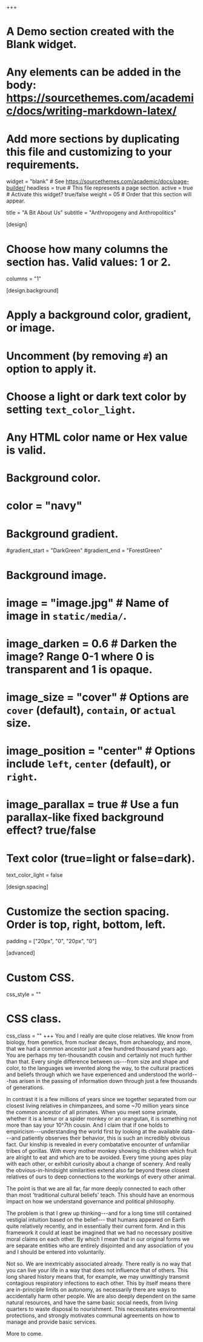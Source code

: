 +++
# A Demo section created with the Blank widget.
# Any elements can be added in the body: https://sourcethemes.com/academic/docs/writing-markdown-latex/
# Add more sections by duplicating this file and customizing to your requirements.

widget = "blank"  # See https://sourcethemes.com/academic/docs/page-builder/
headless = true  # This file represents a page section.
active = true  # Activate this widget? true/false
weight = 05  # Order that this section will appear.

title = "A Bit About Us"
subtitle = "Anthropogeny and Anthropolitics"

[design]
  # Choose how many columns the section has. Valid values: 1 or 2.
  columns = "1"

[design.background]
  # Apply a background color, gradient, or image.
  #   Uncomment (by removing `#`) an option to apply it.
  #   Choose a light or dark text color by setting `text_color_light`.
  #   Any HTML color name or Hex value is valid.

  # Background color.
  # color = "navy"

  # Background gradient.
  #gradient_start = "DarkGreen"
  #gradient_end = "ForestGreen"

  # Background image.
  # image = "image.jpg"  # Name of image in `static/media/`.
  # image_darken = 0.6  # Darken the image? Range 0-1 where 0 is transparent and 1 is opaque.
  # image_size = "cover"  #  Options are `cover` (default), `contain`, or `actual` size.
  # image_position = "center"  # Options include `left`, `center` (default), or `right`.
  # image_parallax = true  # Use a fun parallax-like fixed background effect? true/false

  # Text color (true=light or false=dark).
  text_color_light = false

[design.spacing]
  # Customize the section spacing. Order is top, right, bottom, left.
  padding = ["20px", "0", "20px", "0"]

[advanced]
 # Custom CSS.
 css_style = ""

 # CSS class. 
 css_class = ""
+++
You and I really are quite close relatives. 
We know from biology, from genetics, from nuclear decays, from archaeology, and more, that we had a common ancestor just a few hundred thousand years ago. 
You are perhaps my ten-thousandth cousin and certainly not much further than that. 
Every single difference between us---from size and shape and color, to the languages we invented along the way, 
to the cultural practices and beliefs through which we have experienced and understood the world---has arisen in the passing of information 
down through just a few thousands of generations.

In contrast it is a few millions of years since we together separated from our closest living relatives in chimpanzees, 
and some ~70 million years since the common ancestor of all primates. 
When you meet some primate, whether it is a lemur or a spider monkey or an orangutan, it is something not more than say your 10^7th cousin.
And I claim that if one holds to empiricism---understanding the world first by looking at the available data---and patiently observes their behavior, 
this is such an incredibly obvious fact.
Our kinship is revealed in every combatative encounter of unfamiliar tribes of gorillas. 
With every mother monkey showing its children which fruit are alright to eat and which are to be avoided.
Every time young apes play with each other, or exhibit curiosity about a change of scenery.
And really the obvious-in-hindsight similarities extend also far beyond these closest relatives of ours to deep connections to the workings of every other animal.

The point is that we are all far, far more deeply connected to each other than most 'traditional cultural beliefs' teach.
This should have an enormous impact on how we understand governance and political philosophy. 

The problem is that I grew up thinking---and for a long time still contained vestigial intuition based on the belief---
that humans appeared on Earth quite relatively recently, and in essentially their current form.
And in this framework it could at least be imagined that we had no necessary positive moral claims on each other.
By which I mean that in our original forms we are separate entities who are entirely disjointed and any association of you and I should be entered into voluntarily.
 
Not so. We are inextricably associated already. There really is no way that you can live your life in a way that does not influence that of others.
This long shared history means that, for example, we may unwittingly transmit contagious respiratory infections to each other. 
This by itself means there are in-principle limits on autonomy, as necessarily there are ways to accidentally harm other people.
We are also deeply dependent on the same natural resources, and have the same basic social needs, from living quarters to waste disposal to nourishment.
This necessitates environmental protections, and strongly motivates communal agreements on how to manage and provide basic services.

More to come.

